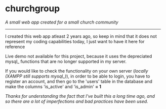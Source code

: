 # churchgroup
*A small web app created for a small church community*

---

I created this web app atleast 2 years ago, so keep in mind that it does not represent my coding capabilities today, I just want to have it here for reference

Live demo not available for this project, because it uses the depreciated mysql_ functions that are no longer supported in my server.

If you would like to check the functionality on your own server (*locally (XAMPP still supports mysql_)*), in order to be able to login, you have to register an account, and then go to the 'users' table in the database and make the columns 'is_active' and 'is_admin' **= 1**

*Thanks for understanding the fact that I've built this a long time ago, and so there are a lot of imperfections and bad practices have been used.*
